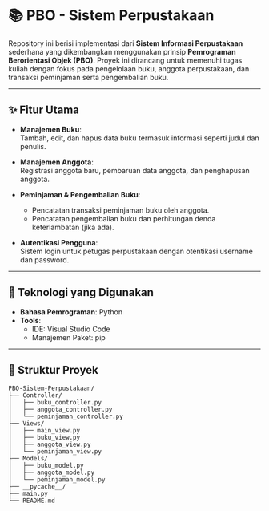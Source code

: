 # 📚 PBO - Sistem Perpustakaan

Repository ini berisi implementasi dari **Sistem Informasi Perpustakaan** sederhana yang dikembangkan menggunakan prinsip **Pemrograman Berorientasi Objek (PBO)**. Proyek ini dirancang untuk memenuhi tugas kuliah dengan fokus pada pengelolaan buku, anggota perpustakaan, dan transaksi peminjaman serta pengembalian buku.

---

## ✨ Fitur Utama

- **Manajemen Buku**:  
  Tambah, edit, dan hapus data buku termasuk informasi seperti judul dan penulis.

- **Manajemen Anggota**:  
  Registrasi anggota baru, pembaruan data anggota, dan penghapusan anggota.

- **Peminjaman & Pengembalian Buku**:  
  - Pencatatan transaksi peminjaman buku oleh anggota.  
  - Pencatatan pengembalian buku dan perhitungan denda keterlambatan (jika ada).

- **Autentikasi Pengguna**:  
  Sistem login untuk petugas perpustakaan dengan otentikasi username dan password.

---

## 🔧 Teknologi yang Digunakan

- **Bahasa Pemrograman**: Python  
- **Tools**:  
  - IDE: Visual Studio Code  
  - Manajemen Paket: pip  

---

## 📁 **Struktur Proyek**

```plaintext
PBO-Sistem-Perpustakaan/
├── Controller/
│   ├── buku_controller.py
│   ├── anggota_controller.py
│   └── peminjaman_controller.py
├── Views/
│   ├── main_view.py
│   ├── buku_view.py
│   ├── anggota_view.py
│   └── peminjaman_view.py
├── Models/
│   ├── buku_model.py
│   ├── anggota_model.py
│   └── peminjaman_model.py
├── __pycache__/
├── main.py
└── README.md
